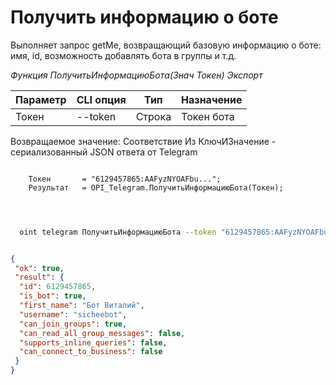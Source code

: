 ﻿---
sidebar_position: 1
---

# Получить информацию о боте
Выполняет запрос getMe, возвращающий базовую информацию о боте: имя, id, возможность добавлять бота в группы и т.д.


*Функция ПолучитьИнформациюБота(Знач Токен) Экспорт*

  | Параметр | CLI опция | Тип | Назначение |
  |-|-|-|-|
  | Токен | --token | Строка | Токен бота |

  
  Возвращаемое значение:   Соответствие Из КлючИЗначение - сериализованный JSON ответа от Telegram

```bsl title="Пример кода"
	
    Токен       = "6129457865:AAFyzNYOAFbu...";
    Результат   = OPI_Telegram.ПолучитьИнформациюБота(Токен);

	
```

```sh title="Пример команды CLI"
    
  oint telegram ПолучитьИнформациюБота --token "6129457865:AAFyzNYOAFbu..."

```


```json title="Результат"

{
 "ok": true,
 "result": {
  "id": 6129457865,
  "is_bot": true,
  "first_name": "Бот Виталий",
  "username": "sicheebot",
  "can_join_groups": true,
  "can_read_all_group_messages": false,
  "supports_inline_queries": false,
  "can_connect_to_business": false
 }
}

```
